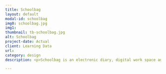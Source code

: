 ```yaml
---
title: Schoolbag
layout: default
modal-id: schoolbag
img0: schoolbag.jpg
img1: 
thumbnail: tb-schoolbag.jpg
alt: Schoolbag
project-date: Actual
client: Learning Data
url: 
category: design
description: <p>Schoolbag is an electronic diary, digital work space and e-portfolio that brings students and teachers into the digital age. It provides students with a safe and user-friendly environment to record, complete and submit homework. Teachers can share resources such as worksheets, website links, videos, images, or audio with their students.</p><p>Designed as a fully responsive learning system to be modern and user friendly.</p><p>On this project, each page has been redesigned according to the feedback from users and team members, so it was in constant change until its final version. It is important to mention that from its first version to its latest much have been improved in all aspects, since the colours until the amount of clicks to execute a specific task.</p>

---
```

